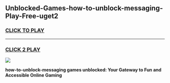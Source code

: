 
## Unblocked-Games-how-to-unblock-messaging-Play-Free-uget2
<h3>
<a href="https://premium76.site?title=how-to-unblock-messaging&ref=18A1">CLICK TO PLAY</a></h3>
<hr>

<h3>
<a href="https://premium76.site?title=how-to-unblock-messaging&ref=18A1">CLICK 2 PLAY</a>
  
</h3>

<a href="https://premium76.site?title=how-to-unblock-messaging&ref=18A1"><img src="https://clearcache.store/games.png"></a>


**how-to-unblock-messaging games unblocked: Your Gateway to Fun and Accessible Online Gaming**
